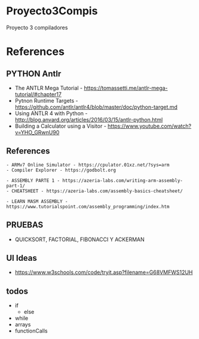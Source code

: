 # Proyecto3Compis
Proyecto 3 compiladores

# References 

## PYTHON Antlr
 - The ANTLR Mega Tutorial - https://tomassetti.me/antlr-mega-tutorial/#chapter17
 - Pytnon Runtime Targets - https://github.com/antlr/antlr4/blob/master/doc/python-target.md
 - Using ANTLR 4 with Python - http://blog.anvard.org/articles/2016/03/15/antlr-python.html
 - Building a Calculator using a Visitor - https://www.youtube.com/watch?v=YHO_GRwnU90


## References
    - ARMv7 Online Simulator - https://cpulator.01xz.net/?sys=arm
    - Compiler Explorer - https://godbolt.org

    - ASSEMBLY PARTE 1 - https://azeria-labs.com/writing-arm-assembly-part-1/
    - CHEATSHEET - https://azeria-labs.com/assembly-basics-cheatsheet/

    - LEARN MASM ASSEMBLY - https://www.tutorialspoint.com/assembly_programming/index.htm


## PRUEBAS
 - QUICKSORT, FACTORIAL, FIBONACCI Y ACKERMAN

## UI Ideas
 - https://www.w3schools.com/code/tryit.asp?filename=G68VMFWS12UH

## todos
 - if 
    - else 
 - while 
 - arrays
 - functionCalls